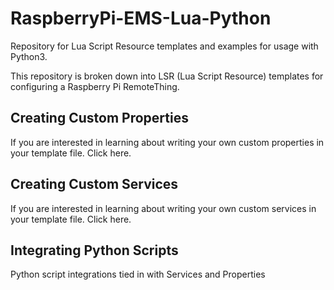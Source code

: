 # RaspberryPi-EMS-Lua-Python
Repository for Lua Script Resource templates and examples for usage with Python3. 

This repository is broken down into LSR (Lua Script Resource) templates for configuring a Raspberry Pi RemoteThing.

## Creating Custom Properties

If you are interested in learning about writing your own custom properties in your template file. Click here.

## Creating Custom Services 

If you are interested in learning about writing your own custom services in your template file. Click here.

## Integrating Python Scripts

Python script integrations tied in with Services and Properties
